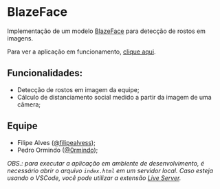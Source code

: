# BlazeFace
Implementação de um modelo [BlazeFace](https://github.com/tensorflow/tfjs-models/tree/master/blazeface) para detecção de rostos em imagens.

Para ver a aplicação em funcionamento, [clique aqui](https://filipealvess.github.io/blazeface).

## Funcionalidades:
- Detecção de rostos em imagem da equipe;
- Cálculo de distanciamento social medido a partir da imagem de uma câmera;

## Equipe
- Filipe Alves ([@filipealvess](https://github.com/filipealvess));
- Pedro Ormindo ([@0rmindo](https://github.com/0rmindo));

*OBS.: para executar a aplicação em ambiente de desenvolvimento, é necessário abrir o arquivo `index.html` em um servidor local. Caso esteja usando o VSCode, você pode utilizar a extensão [Live Server](https://github.com/ritwickdey/vscode-live-server).*